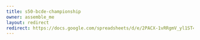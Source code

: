 ```yaml
---
title: s50-bcde-championship
owner: assemble_me
layout: redirect
redirect: https://docs.google.com/spreadsheets/d/e/2PACX-1vRRgmV_yl1ST40Qy7eDvSPO0v-HaMLCLaCgd0DOwSrC0JK7Apyv3zQ48ZUap8mjUwwc1KmhV1RBsSlZ/pubhtml?gid=1
---
```

